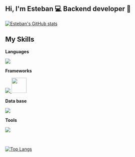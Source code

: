 ## Hi, I'm Esteban 💻 Backend developer 🐍

[![Esteban's GitHub stats](https://github-readme-stats.vercel.app/api?username=stvndev-0&theme=algolia&hide=contribs,issues)](https://github.com/stvndev-0/stvndev-0)

## My Skills

**Languages**
<p align="left">
  <a href="https://skillicons.dev">
    <img src="https://skillicons.dev/icons?i=py," />
  </a>
</p>

**Frameworks**
<p align="left">
  <a href="https://skillicons.dev">
    <img src="https://skillicons.dev/icons?i=django" />      
  </a>
  <img src="https://cdn.jsdelivr.net/gh/devicons/devicon@latest/icons/djangorest/djangorest-original-wordmark.svg" height="48" />
</p>

**Data base**
<p align="left">
  <a href="https://skillicons.dev">
    <img src="https://skillicons.dev/icons?i=mysql,postgresql" />
  </a>
</p>

**Tools**
<p align="left">
  <a href="https://skillicons.dev">
    <img src="https://skillicons.dev/icons?i=docker,git,github"/>
  </a>
</p>

<br>


[![Top Langs](https://github-readme-stats.vercel.app/api/top-langs/?username=stvndev-0&theme=algolia&layout=compact)](https://github.com/stvndev-0/stvndev-0)
